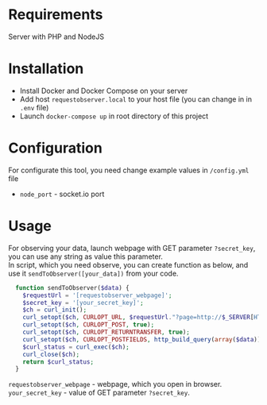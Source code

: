 # Requirements
Server with PHP and NodeJS 

# Installation
- Install Docker and Docker Compose on your server
- Add host `requestobserver.local` to your host file (you can change in in `.env` file)
- Launch `docker-compose up` in root directory of this project

# Configuration
For configurate this tool, you need change example values in `/config.yml` file
- `node_port` - socket.io port
# Usage
For observing your data, launch webpage with GET parameter `?secret_key`, you can use any string as value this parameter.  
In script, which you need observe, you can create function as below, and use it `sendToObserver([your_data])` from your code.
```php
  function sendToObserver($data) {
    $requestUrl = '[requestobserver_webpage]';
    $secret_key = '[your_secret_key]';
    $ch = curl_init();
    curl_setopt($ch, CURLOPT_URL, $requestUrl."?page=http://$_SERVER[HTTP_HOST]$_SERVER[REQUEST_URI]".'&secret_key='.$secret_key);
    curl_setopt($ch, CURLOPT_POST, true);
    curl_setopt($ch, CURLOPT_RETURNTRANSFER, true);
    curl_setopt($ch, CURLOPT_POSTFIELDS, http_build_query(array($data)));
    $curl_status = curl_exec($ch);
    curl_close($ch);
    return $curl_status;
  }
```

`requestobserver_webpage` - webpage, which you open in browser.  
`your_secret_key` - value of GET parameter `?secret_key`.